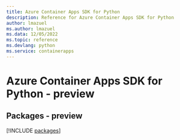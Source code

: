 ```yaml
---
title: Azure Container Apps SDK for Python
description: Reference for Azure Container Apps SDK for Python
author: lmazuel
ms.author: lmazuel
ms.data: 12/05/2022
ms.topic: reference
ms.devlang: python
ms.service: containerapps
---
```

# Azure Container Apps SDK for Python - preview
## Packages - preview
[!INCLUDE [packages](container-apps-index.md)]